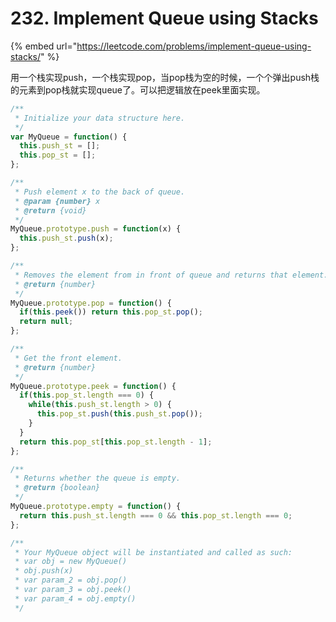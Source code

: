 # 232. Implement Queue using Stacks

{% embed url="https://leetcode.com/problems/implement-queue-using-stacks/" %}

用一个栈实现push，一个栈实现pop，当pop栈为空的时候，一个个弹出push栈的元素到pop栈就实现queue了。可以把逻辑放在peek里面实现。

```javascript
/**
 * Initialize your data structure here.
 */
var MyQueue = function() {
  this.push_st = [];
  this.pop_st = [];
};

/**
 * Push element x to the back of queue. 
 * @param {number} x
 * @return {void}
 */
MyQueue.prototype.push = function(x) {
  this.push_st.push(x);
};

/**
 * Removes the element from in front of queue and returns that element.
 * @return {number}
 */
MyQueue.prototype.pop = function() {
  if(this.peek()) return this.pop_st.pop();
  return null;
};

/**
 * Get the front element.
 * @return {number}
 */
MyQueue.prototype.peek = function() {
  if(this.pop_st.length === 0) {
    while(this.push_st.length > 0) {
      this.pop_st.push(this.push_st.pop());      
    }
  }
  return this.pop_st[this.pop_st.length - 1];
};

/**
 * Returns whether the queue is empty.
 * @return {boolean}
 */
MyQueue.prototype.empty = function() {
  return this.push_st.length === 0 && this.pop_st.length === 0;
};

/** 
 * Your MyQueue object will be instantiated and called as such:
 * var obj = new MyQueue()
 * obj.push(x)
 * var param_2 = obj.pop()
 * var param_3 = obj.peek()
 * var param_4 = obj.empty()
 */
```

